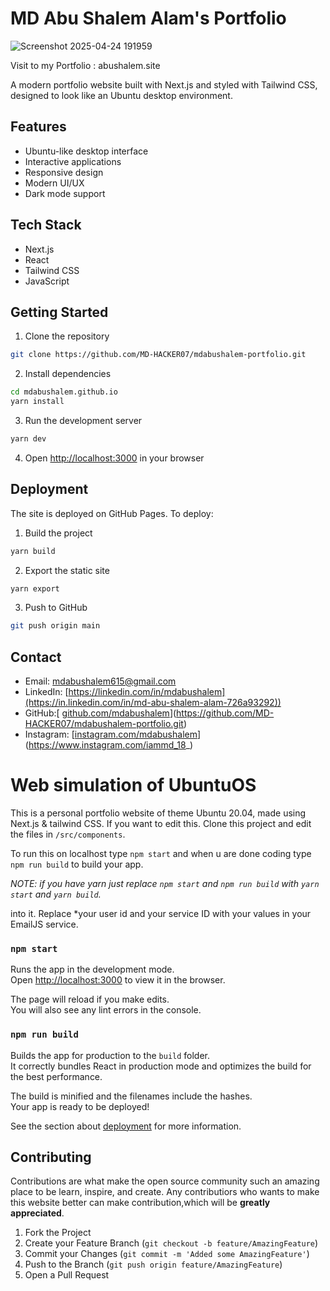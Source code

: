 # MD Abu Shalem Alam's Portfolio
![Screenshot 2025-04-24 191959](https://github.com/user-attachments/assets/a6d05e21-6c94-4419-b19b-5ba3b020795d)


Visit to my Portfolio : abushalem.site

A modern portfolio website built with Next.js and styled with Tailwind CSS, designed to look like an Ubuntu desktop environment.

## Features

- Ubuntu-like desktop interface
- Interactive applications
- Responsive design
- Modern UI/UX
- Dark mode support

## Tech Stack

- Next.js
- React
- Tailwind CSS
- JavaScript

## Getting Started

1. Clone the repository
```bash
git clone https://github.com/MD-HACKER07/mdabushalem-portfolio.git
```

2. Install dependencies
```bash
cd mdabushalem.github.io
yarn install
```

3. Run the development server
```bash
yarn dev
```

4. Open [http://localhost:3000](http://localhost:3000) in your browser

## Deployment

The site is deployed on GitHub Pages. To deploy:

1. Build the project
```bash
yarn build
```

2. Export the static site
```bash
yarn export
```

3. Push to GitHub
```bash
git push origin main
```


## Contact

- Email: mdabushalem615@gmail.com
- LinkedIn: [https://linkedin.com/in/mdabushalem](https://in.linkedin.com/in/md-abu-shalem-alam-726a93292))
- GitHub:[ [github.com/mdabushalem](https://github.com/mdabushalem)](https://github.com/MD-HACKER07/mdabushalem-portfolio.git)
- Instagram: [[instagram.com/mdabushalem](https://instagram.com/mdabushalem)](https://www.instagram.com/iammd_18_)

# Web simulation of UbuntuOS

This is a personal portfolio website of theme Ubuntu 20.04, made using Next.js & tailwind CSS.
If you want to edit this. Clone this project and edit the files in `/src/components`.

To run this on localhost
type `npm start` and when u are done coding type `npm run build` to build your app.

_NOTE: if you have yarn just replace `npm start` and `npm run build` with `yarn start` and `yarn build`._




into it. Replace \*your user id and your service ID with your values in your EmailJS service.




### `npm start`

Runs the app in the development mode.\
Open [http://localhost:3000](http://localhost:3000) to view it in the browser.

The page will reload if you make edits.\
You will also see any lint errors in the console.

### `npm run build`

Builds the app for production to the `build` folder.\
It correctly bundles React in production mode and optimizes the build for the best performance.

The build is minified and the filenames include the hashes.\
Your app is ready to be deployed!

See the section about [deployment](https://facebook.github.io/create-react-app/docs/deployment) for more information.

## Contributing

Contributions are what make the open source community such an amazing place to be learn, inspire, and create. Any contributiors who wants to make this website better can make contribution,which will be **greatly appreciated**.

1. Fork the Project
2. Create your Feature Branch (`git checkout -b feature/AmazingFeature`)
3. Commit your Changes (`git commit -m 'Added some AmazingFeature'`)
4. Push to the Branch (`git push origin feature/AmazingFeature`)
5. Open a Pull Request
